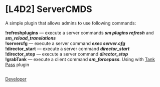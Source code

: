 # [L4D2] ServerCMDS

A simple plugin that allows admins to use following commands:

__!refreshplugins__ — execute a server commands ***sm plugins refresh*** and ***sm_reload_translations***  
__!servercfg__ — execute a server command ***exec server.cfg***  
__!director_start__ — execute a server command ***director_start***  
__!director_stop__ — execute a server command ***director_stop***  
__!grabTank__ — execute a client command ***sm_forcepass***. Using with [Tank Pass](https://forums.alliedmods.net/showthread.php?p=2712082) plugin
##
[Developer](https://vk.com/pa4h1337)
